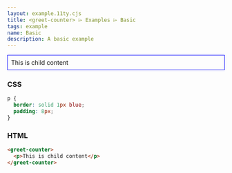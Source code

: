 ```yaml
---
layout: example.11ty.cjs
title: <greet-counter> ⌲ Examples ⌲ Basic
tags: example
name: Basic
description: A basic example
---
```


<style>
  greet-counter p {
    border: solid 1px blue;
    padding: 8px;
  }
</style>
<greet-counter>
  <p>This is child content</p>
</greet-counter>

<h3>CSS</h3>

```css
p {
  border: solid 1px blue;
  padding: 8px;
}
```

<h3>HTML</h3>

```html
<greet-counter>
  <p>This is child content</p>
</greet-counter>
```
